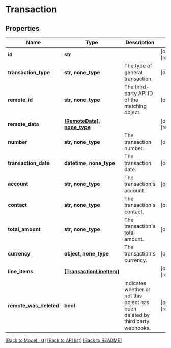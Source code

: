 # Transaction


## Properties
Name | Type | Description | Notes
------------ | ------------- | ------------- | -------------
**id** | **str** |  | [optional] [readonly] 
**transaction_type** | **str, none_type** | The type of general transaction. | [optional] 
**remote_id** | **str, none_type** | The third-party API ID of the matching object. | [optional] 
**remote_data** | [**[RemoteData], none_type**](RemoteData.md) |  | [optional] [readonly] 
**number** | **str, none_type** | The transaction number. | [optional] 
**transaction_date** | **datetime, none_type** | The transaction date. | [optional] 
**account** | **str, none_type** | The transaction&#39;s account. | [optional] 
**contact** | **str, none_type** | The transaction&#39;s contact. | [optional] 
**total_amount** | **str, none_type** | The transaction&#39;s total amount. | [optional] 
**currency** | **object, none_type** | The transaction&#39;s currency. | [optional] 
**line_items** | [**[TransactionLineItem]**](TransactionLineItem.md) |  | [optional] [readonly] 
**remote_was_deleted** | **bool** | Indicates whether or not this object has been deleted by third party webhooks. | [optional] [readonly] 

[[Back to Model list]](../README.md#documentation-for-models) [[Back to API list]](../README.md#documentation-for-api-endpoints) [[Back to README]](../README.md)



